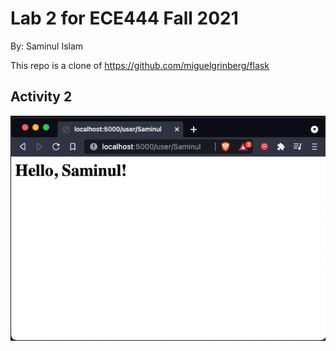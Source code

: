 # Lab 2 for ECE444 Fall 2021


By: Saminul Islam


This repo is a clone of https://github.com/miguelgrinberg/flask


## Activity 2


![](screenshots/Activity2.png)